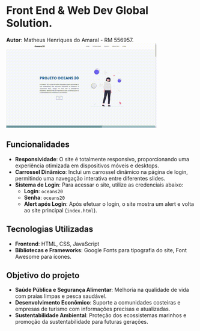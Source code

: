 ﻿# Front End & Web Dev Global Solution. 

**Autor**: Matheus Henriques do Amaral - RM 556957.
<img src="/assets/img/video.gif">

## Funcionalidades

- **Responsividade**: O site é totalmente responsivo, proporcionando uma experiência otimizada em dispositivos móveis e desktops.
- **Carrossel Dinâmico**: Inclui um carrossel dinâmico na página de login, permitindo uma navegação interativa entre diferentes slides.
- **Sistema de Login**: Para acessar o site, utilize as credenciais abaixo:
  - **Login**: `oceans20`
  - **Senha**: `oceans20`
  - **Alert após Login**: Após efetuar o login, o site mostra um alert e volta ao site principal (`index.html`).

## Tecnologias Utilizadas

- **Frontend**: HTML, CSS, JavaScript
- **Bibliotecas e Frameworks**: Google Fonts para tipografia do site, Font Awesome para ícones.

## Objetivo do projeto

- **Saúde Pública e Segurança Alimentar**: Melhoria na qualidade de vida com praias limpas e pesca saudável.
- **Desenvolvimento Econômico**: Suporte a comunidades costeiras e empresas de turismo com informações precisas e atualizadas.
- **Sustentabilidade Ambiental**: Proteção dos ecossistemas marinhos e promoção da sustentabilidade para futuras gerações.


